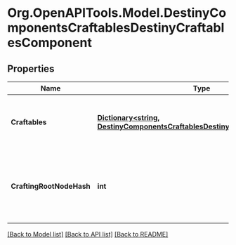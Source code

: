 # Org.OpenAPITools.Model.DestinyComponentsCraftablesDestinyCraftablesComponent

## Properties

Name | Type | Description | Notes
------------ | ------------- | ------------- | -------------
**Craftables** | [**Dictionary&lt;string, DestinyComponentsCraftablesDestinyCraftableComponent&gt;**](DestinyComponentsCraftablesDestinyCraftableComponent.md) | A map of craftable item hashes to craftable item state components. | [optional] 
**CraftingRootNodeHash** | **int** | The hash for the root presentation node definition of craftable item categories. | [optional] 

[[Back to Model list]](../README.md#documentation-for-models) [[Back to API list]](../README.md#documentation-for-api-endpoints) [[Back to README]](../README.md)

